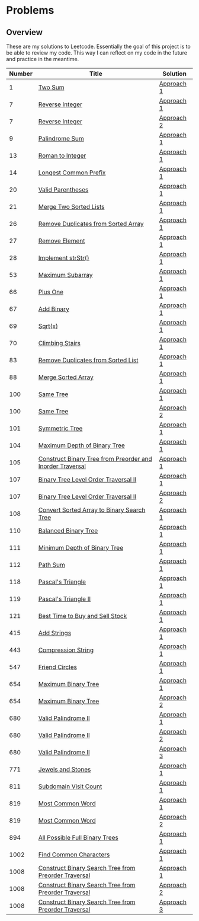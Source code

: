 # Problems

## Overview
These are my solutions to Leetcode. Essentially the goal of this project is to be able to review my code. This way I can reflect on my code in the future and practice in the meantime.

Number | Title | Solution
------ | ----- | --------
1 | [Two Sum](https://leetcode.com/problems/two-sum/) | [Approach 1](https://github.com/jinyell/Problems/blob/master/CSharpProblems/CSharpProblems/Problem_1.cs)
7 | [Reverse Integer](https://leetcode.com/problems/reverse-integer/) | [Approach 1](https://github.com/jinyell/Problems/blob/master/CSharpProblems/CSharpProblems/Problem_7.cs)
7 | [Reverse Integer](https://leetcode.com/problems/reverse-integer/) | [Approach 2](https://github.com/jinyell/Problems/blob/master/CSharpProblems/CSharpProblems/Problem_7_Approach_2.cs)
9 | [Palindrome Sum](https://leetcode.com/problems/palindrome-number/) | [Approach 1](https://github.com/jinyell/Problems/blob/master/CSharpProblems/CSharpProblems/Problem_9.cs)
13 | [Roman to Integer](https://leetcode.com/problems/roman-to-integer/) | [Approach 1](https://github.com/jinyell/Problems/blob/master/CSharpProblems/CSharpProblems/Problem_13.cs)
14 | [Longest Common Prefix](https://leetcode.com/problems/longest-common-prefix/) | [Approach 1](https://github.com/jinyell/Problems/blob/master/CSharpProblems/CSharpProblems/Problem_14.cs)
20 | [Valid Parentheses](https://leetcode.com/problems/valid-parentheses/) | [Approach 1](https://github.com/jinyell/Problems/blob/master/CSharpProblems/CSharpProblems/Problem_20.cs)
21 | [Merge Two Sorted Lists](https://leetcode.com/problems/merge-two-sorted-lists/) | [Approach 1](https://github.com/jinyell/Problems/blob/master/CSharpProblems/CSharpProblems/Problem_21.cs)
26 | [Remove Duplicates from Sorted Array](https://leetcode.com/problems/remove-duplicates-from-sorted-array/) | [Approach 1](https://github.com/jinyell/Problems/blob/master/CSharpProblems/CSharpProblems/Problem_26.cs)
27 | [Remove Element](https://leetcode.com/problems/remove-element/) | [Approach 1](https://github.com/jinyell/Problems/blob/master/CSharpProblems/CSharpProblems/Problem_27.cs)
28 | [Implement strStr()](https://leetcode.com/problems/implement-strstr/) | [Approach 1](https://github.com/jinyell/Problems/blob/master/CSharpProblems/CSharpProblems/Problem_28.cs)
53 | [Maximum Subarray](https://leetcode.com/problems/maximum-subarray/) | [Approach 1](https://github.com/jinyell/Problems/blob/master/CSharpProblems/CSharpProblems/Problem_53.cs)
66 | [Plus One](https://leetcode.com/problems/plus-one/) | [Approach 1](https://github.com/jinyell/Problems/blob/master/CSharpProblems/CSharpProblems/Problem_66.cs)
67 | [Add Binary](https://leetcode.com/problems/add-binary/) | [Approach 1](https://github.com/jinyell/Problems/blob/master/CSharpProblems/CSharpProblems/Problem_67.cs)
69 | [Sqrt(x)](https://leetcode.com/problems/sqrtx/) | [Approach 1](https://github.com/jinyell/Problems/blob/master/CSharpProblems/CSharpProblems/Problem_69.cs)
70 | [Climbing Stairs](https://leetcode.com/problems/climbing-stairs/) | [Approach 1](https://github.com/jinyell/Problems/blob/master/CSharpProblems/CSharpProblems/Problem_70.cs)
83 | [Remove Duplicates from Sorted List](https://leetcode.com/problems/remove-duplicates-from-sorted-list/) | [Approach 1](https://github.com/jinyell/Problems/blob/master/CSharpProblems/CSharpProblems/Problem_83.cs)
88 | [Merge Sorted Array](https://leetcode.com/problems/merge-sorted-array/) | [Approach 1](https://github.com/jinyell/Problems/blob/master/CSharpProblems/CSharpProblems/Problem_88.cs)
100 | [Same Tree](https://leetcode.com/problems/same-tree/) | [Approach 1](https://github.com/jinyell/Problems/blob/master/CSharpProblems/CSharpProblems/Problem_100.cs)
100 | [Same Tree](https://leetcode.com/problems/same-tree/) | [Approach 2](https://github.com/jinyell/Problems/blob/master/CSharpProblems/CSharpProblems/Problem_100_Approach_2.cs)
101 | [Symmetric Tree](https://leetcode.com/problems/symmetric-tree/) | [Approach 1](https://github.com/jinyell/Problems/blob/master/CSharpProblems/CSharpProblems/Problem_101.cs)
104 | [Maximum Depth of Binary Tree](https://leetcode.com/problems/maximum-depth-of-binary-tree/) | [Approach 1](https://github.com/jinyell/Problems/blob/master/CSharpProblems/CSharpProblems/Problem_104.cs)
105 | [Construct Binary Tree from Preorder and Inorder Traversal](https://leetcode.com/problems/construct-binary-tree-from-preorder-and-inorder-traversal/) | [Approach 1](https://github.com/jinyell/Problems/blob/master/CSharpProblems/CSharpProblems/Problem_105.cs)
107 | [Binary Tree Level Order Traversal II](https://leetcode.com/problems/binary-tree-level-order-traversal-ii/) | [Approach 1](https://github.com/jinyell/Problems/blob/master/CSharpProblems/CSharpProblems/Problem_107.cs)
107 | [Binary Tree Level Order Traversal II](https://leetcode.com/problems/binary-tree-level-order-traversal-ii/) | [Approach 2](https://github.com/jinyell/Problems/blob/master/CSharpProblems/CSharpProblems/Problem_107%20_Approach_2.cs)
108 | [Convert Sorted Array to Binary Search Tree](https://leetcode.com/problems/convert-sorted-array-to-binary-search-tree/) | [Approach 1](https://github.com/jinyell/Problems/blob/master/CSharpProblems/CSharpProblems/Problem_108.cs)
110 | [Balanced Binary Tree](https://leetcode.com/problems/balanced-binary-tree/) | [Approach 1](https://github.com/jinyell/Problems/blob/master/CSharpProblems/CSharpProblems/Problem_110.cs)
111 | [Minimum Depth of Binary Tree](https://leetcode.com/problems/minimum-depth-of-binary-tree/) | [Approach 1](https://github.com/jinyell/Problems/blob/master/CSharpProblems/CSharpProblems/Problem_111.cs)
112 | [Path Sum](https://leetcode.com/problems/path-sum/) | [Approach 1](https://github.com/jinyell/Problems/blob/master/CSharpProblems/CSharpProblems/Problem_112.cs)
118 | [Pascal's Triangle](https://leetcode.com/problems/pascals-triangle/) | [Approach 1](https://github.com/jinyell/Problems/blob/master/CSharpProblems/CSharpProblems/Problem_118.cs)
119 | [Pascal's Triangle II](https://leetcode.com/problems/pascals-triangle-ii/) | [Approach 1](https://github.com/jinyell/Problems/blob/master/CSharpProblems/CSharpProblems/Problem_119.cs)
121 | [Best Time to Buy and Sell Stock](https://leetcode.com/problems/best-time-to-buy-and-sell-stock/) | [Approach 1](https://github.com/jinyell/Problems/blob/master/CSharpProblems/CSharpProblems/Problem_121.cs)
415 | [Add Strings](https://leetcode.com/problems/add-strings/) | [Approach 1](https://github.com/jinyell/Problems/blob/master/CSharpProblems/CSharpProblems/Problem_415.cs)
443 | [Compression String](https://leetcode.com/problems/string-compression/) | [Approach 1](https://github.com/jinyell/Problems/blob/master/CSharpProblems/CSharpProblems/Problem_443.cs)
547 | [Friend Circles](https://leetcode.com/problems/friend-circles/) | [Approach 1](https://github.com/jinyell/Problems/blob/master/CSharpProblems/CSharpProblems/Problem_547.cs)
654 | [Maximum Binary Tree](https://leetcode.com/problems/maximum-binary-tree/) | [Approach 1](https://github.com/jinyell/Problems/blob/master/CSharpProblems/CSharpProblems/Problem_654.cs)
654 | [Maximum Binary Tree](https://leetcode.com/problems/maximum-binary-tree/) | [Approach 2](https://github.com/jinyell/Problems/blob/master/CSharpProblems/CSharpProblems/Problem_654_Approach_2.cs)
680 | [Valid Palindrome II](https://leetcode.com/problems/valid-palindrome-ii/) | [Approach 1](https://github.com/jinyell/Problems/blob/master/CSharpProblems/CSharpProblems/Problem_680.cs)
680 | [Valid Palindrome II](https://leetcode.com/problems/valid-palindrome-ii/) | [Approach 2](https://github.com/jinyell/Problems/blob/master/CSharpProblems/CSharpProblems/Problem_680_Approach_2.cs)
680 | [Valid Palindrome II](https://leetcode.com/problems/valid-palindrome-ii/) | [Approach 3](https://github.com/jinyell/Problems/blob/master/CSharpProblems/CSharpProblems/Problem_680%20_Approach_3.cs)
771 | [Jewels and Stones](https://leetcode.com/problems/jewels-and-stones/) | [Approach 1](https://github.com/jinyell/Problems/blob/master/CSharpProblems/CSharpProblems/Problem_771.cs)
811 | [Subdomain Visit Count](https://leetcode.com/problems/subdomain-visit-count/) | [Approach 1](https://github.com/jinyell/Problems/blob/master/CSharpProblems/CSharpProblems/Problem_811.cs)
819 | [Most Common Word](https://leetcode.com/problems/most-common-word/) | [Approach 1](https://github.com/jinyell/Problems/blob/master/CSharpProblems/CSharpProblems/Problem_819.cs)
819 | [Most Common Word](https://leetcode.com/problems/most-common-word/) | [Approach 2](https://github.com/jinyell/Problems/blob/master/CSharpProblems/CSharpProblems/Problem_819%20_Approach_2.cs)
894 | [All Possible Full Binary Trees](https://leetcode.com/problems/all-possible-full-binary-trees/) | [Approach 1](https://github.com/jinyell/Problems/blob/master/CSharpProblems/CSharpProblems/Problem_894.cs)
1002 | [Find Common Characters](https://leetcode.com/problems/find-common-characters/) | [Approach 1](https://github.com/jinyell/Problems/blob/master/CSharpProblems/CSharpProblems/Problem_1002.cs)
1008 | [Construct Binary Search Tree from Preorder Traversal](https://leetcode.com/problems/construct-binary-search-tree-from-preorder-traversal/) | [Approach 1](https://github.com/jinyell/Problems/blob/master/CSharpProblems/CSharpProblems/Problem_1008.cs)
1008 | [Construct Binary Search Tree from Preorder Traversal](https://leetcode.com/problems/construct-binary-search-tree-from-preorder-traversal/) | [Approach 2](https://github.com/jinyell/Problems/blob/master/CSharpProblems/CSharpProblems/Problem_1008_Approach_2.cs)
1008 | [Construct Binary Search Tree from Preorder Traversal](https://leetcode.com/problems/construct-binary-search-tree-from-preorder-traversal/) | [Approach 3](https://github.com/jinyell/Problems/blob/master/CSharpProblems/CSharpProblems/Problem_1008_Approach_3.cs)
